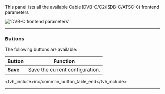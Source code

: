 This panel lists all the available Cable (DVB-C/C2/ISDB-C/ATSC-C) frontend 
parameters.

!['DVB-C frontend parameters'](static/img/doc/linuxdvb_frontend_dvbc/tab.png)

---

### Buttons

The following buttons are available:

Button         | Function
---------------|---------
**Save**       | Save the current configuration.
<tvh_include>inc/common_button_table_end</tvh_include>

---
